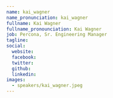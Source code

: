 ```yaml
---
name: kai_wagner
name_pronunciation: kai_wagner
fullname: Kai Wagner
fullname_pronounciation: Kai Wagner
job: Percona, Sr. Engineering Manager
tagline: 
social:
  website: 
  facebook:
  twitter:
  github: 
  linkedin:
images:
  - speakers/kai_wagner.jpeg
---
```

